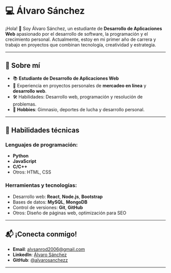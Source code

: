 # 💻 Álvaro Sánchez  

¡Hola! 👋 Soy Álvaro Sánchez, un estudiante de **Desarrollo de Aplicaciones Web** apasionado por el desarrollo de software, la programación y el crecimiento personal. Actualmente, estoy en mi primer año de carrera y trabajo en proyectos que combinan tecnología, creatividad y estrategia.

---

## 🚀 Sobre mí  

- 📚 **Estudiante de Desarrollo de Aplicaciones Web**  
- 💼 Experiencia en proyectos personales de **mercadeo en línea** y **desarrollo web**.  
- 🛠️ Habilidades: Desarrollo web, programación y resolución de problemas.  
- 💪 **Hobbies**: Gimnasio, deportes de lucha y desarrollo personal.  

---

## 🔧 Habilidades técnicas  

### Lenguajes de programación:  
- **Python**  
- **JavaScript**  
- **C/C++**  
- Otros: HTML, CSS  

### Herramientas y tecnologías:  
- Desarrollo web: **React**, **Node.js**, **Bootstrap**  
- Bases de datos: **MySQL**, **MongoDB**  
- Control de versiones: **Git**, **GitHub**  
- Otros: Diseño de páginas web, optimización para SEO  

---

## 📬 ¡Conecta conmigo!  

- **Email**: alvsanrod2006@gmail.com  
- **LinkedIn**: [Álvaro Sánchez](https://linkedin.com/in/tuperfil)  
- **GitHub**: [@alvarosanchezz](https://github.com/alvarosanchezz)  

---
